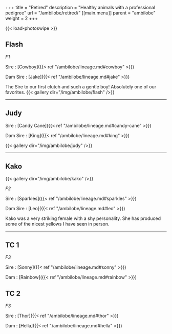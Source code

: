 +++
title = "Retired"
description = "Healthy animals with a professional pedigree"
url = "/ambilobe/retired/"
[[main.menu]]
  parent = "ambilobe"
  weight = 2
+++

{{< load-photoswipe >}}

## Flash
*F1*

Sire
: [Cowboy]({{< ref "/ambilobe/lineage.md#cowboy" >}})

Dam Sire
: [Jake]({{< ref "/ambilobe/lineage.md#jake" >}})

The Sire to our first clutch and such a gentle boy! Absolutely one of our favorites.
{{< gallery dir="/img/ambilobe/flash" />}}

---

## Judy
Sire
: [Candy Cane]({{< ref "/ambilobe/lineage.md#candy-cane" >}})

Dam Sire
: [King]({{< ref "/ambilobe/lineage.md#king" >}})

{{< gallery dir="/img/ambilobe/judy" />}}

---

## Kako

{{< gallery dir="/img/ambilobe/kako" />}}
  
*F2*

Sire
: [Sparkles]({{< ref "/ambilobe/lineage.md#sparkles" >}})

Dam Sire
: [Leo]({{< ref "/ambilobe/lineage.md#leo" >}})

Kako was a very striking female with a shy personality. She has produced some of the nicest yellows I have seen in person.

---


## TC 1
*F3*

Sire
: [Sonny]({{< ref "/ambilobe/lineage.md#sonny" >}})

Dam
: [Rainbow]({{< ref "/ambilobe/lineage.md#rainbow" >}})


## TC 2
*F3*

Sire
: [Thor]({{< ref "/ambilobe/lineage.md#thor" >}})

Dam
: [Hella]({{< ref "/ambilobe/lineage.md#hella" >}})